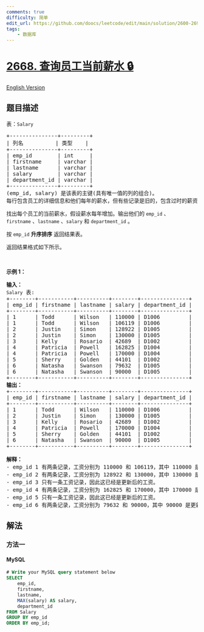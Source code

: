 ```yaml
---
comments: true
difficulty: 简单
edit_url: https://github.com/doocs/leetcode/edit/main/solution/2600-2699/2668.Find%20Latest%20Salaries/README.md
tags:
    - 数据库
---
```


<!-- problem:start -->

# [2668. 查询员工当前薪水 🔒](https://leetcode.cn/problems/find-latest-salaries)

[English Version](/solution/2600-2699/2668.Find%20Latest%20Salaries/README_EN.md)

## 题目描述

<!-- description:start -->

<p>表：<code><font face="monospace">Salary</font></code></p>

<pre>
+---------------+---------+ 
| 列名          | 类型    | 
+---------------+---------+ 
| emp_id        | int     | 
| firstname     | varchar |
| lastname      | varchar |
| salary        | varchar |
| department_id | varchar |
+---------------+---------+
(emp_id, salary) 是该表的主键(具有唯一值的列的组合)。
每行包含员工的详细信息和他们每年的薪水，但有些记录是旧的，包含过时的薪资信息。
</pre>

<p>找出每个员工的当前薪水，假设薪水每年增加。输出他们的 <code>emp_id</code>&nbsp;、<code>firstname</code>&nbsp;、<code>lastname</code>&nbsp;、<code>salary</code> 和 <code>department_id</code> 。</p>

<p>按&nbsp;<code>emp_id</code> <strong>升序排序</strong> 返回结果表。</p>

<p>返回结果格式如下所示。</p>

<p>&nbsp;</p>

<p><strong class="example">示例 1：</strong></p>

<pre>
<strong>输入：
</strong><code>Salary</code> 表:
+--------+-----------+----------+--------+---------------+
| emp_id | firstname | lastname | salary | department_id |
+--------+-----------+----------+--------+---------------+ 
| 1      | Todd      | Wilson   | 110000 | D1006         |
| 1      | Todd      | Wilson   | 106119 | D1006         | 
| 2      | Justin    | Simon    | 128922 | D1005         | 
| 2      | Justin    | Simon    | 130000 | D1005         | 
| 3      | Kelly     | Rosario  | 42689  | D1002         | 
| 4      | Patricia  | Powell   | 162825 | D1004         |
| 4      | Patricia  | Powell   | 170000 | D1004         |
| 5      | Sherry    | Golden   | 44101  | D1002         | 
| 6      | Natasha   | Swanson  | 79632  | D1005         | 
| 6      | Natasha   | Swanson  | 90000  | D1005         |
+--------+-----------+----------+--------+---------------+
<strong>输出：
</strong>+--------+-----------+----------+--------+---------------+
| emp_id | firstname | lastname | salary | department_id |
+--------+-----------+----------+--------+---------------+ 
| 1      | Todd      | Wilson   | 110000 | D1006         |
| 2      | Justin    | Simon    | 130000 | D1005         | 
| 3      | Kelly     | Rosario  | 42689  | D1002         | 
| 4      | Patricia  | Powell   | 170000 | D1004         |
| 5      | Sherry    | Golden   | 44101  | D1002         | 
| 6      | Natasha   | Swanson  | 90000  | D1005         |
+--------+-----------+----------+--------+---------------+<strong>
</strong>
<strong>解释：</strong>
- emp_id 1 有两条记录，工资分别为 110000 和 106119，其中 110000 是更新后的工资（假设工资每年都会增加）
- emp_id 2 有两条记录，工资分别为 128922 和 130000，其中 130000 是更新后的工资。
- emp_id 3 只有一条工资记录，因此这已经是更新后的工资。
- emp_id 4 有两条记录，工资分别为 162825 和 170000，其中 170000 是更新后的工资。
- emp_id 5 只有一条工资记录，因此这已经是更新后的工资。
- emp_id 6 有两条记录，工资分别为 79632 和 90000，其中 90000 是更新后的工资。</pre>

<!-- description:end -->

## 解法

<!-- solution:start -->

### 方法一

<!-- tabs:start -->

#### MySQL

```sql
# Write your MySQL query statement below
SELECT
    emp_id,
    firstname,
    lastname,
    MAX(salary) AS salary,
    department_id
FROM Salary
GROUP BY emp_id
ORDER BY emp_id;
```

<!-- tabs:end -->

<!-- solution:end -->

<!-- problem:end -->

